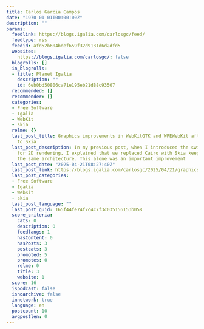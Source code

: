 ```yaml
---
title: Carlos Garcia Campos
date: "1970-01-01T00:00:00Z"
description: ""
params:
  feedlink: https://blogs.igalia.com/carlosgc/feed/
  feedtype: rss
  feedid: afd52b604bdef659f32d9131d6d2dfd5
  websites:
    https://blogs.igalia.com/carlosgc/: false
  blogrolls: []
  in_blogrolls:
  - title: Planet Igalia
    description: ""
    id: 6eb0bd50806ca71e195eb21d88c93507
  recommended: []
  recommender: []
  categories:
  - Free Software
  - Igalia
  - WebKit
  - skia
  relme: {}
  last_post_title: Graphics improvements in WebKitGTK and WPEWebKit after the switch
    to Skia
  last_post_description: In my previous post, when I introduced the switch to Skia
    for 2D rendering, I explained that we replaced Cairo with Skia keeping mostly
    the same architecture. This alone was an important improvement
  last_post_date: "2025-04-21T08:27:40Z"
  last_post_link: https://blogs.igalia.com/carlosgc/2025/04/21/graphics-improvements-in-webkitgtk-and-wpewebkit-after-the-switch-to-skia/
  last_post_categories:
  - Free Software
  - Igalia
  - WebKit
  - skia
  last_post_language: ""
  last_post_guid: 165f44fe74f7c4c7f3c035156153b058
  score_criteria:
    cats: 0
    description: 0
    feedlangs: 1
    hasContent: 0
    hasPosts: 3
    postcats: 3
    promoted: 5
    promotes: 0
    relme: 0
    title: 3
    website: 1
  score: 16
  ispodcast: false
  isnoarchive: false
  innetwork: true
  language: en
  postcount: 10
  avgpostlen: 0
---
```

